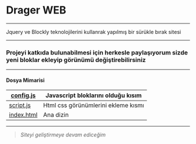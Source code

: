 ﻿# Drager WEB

------------
Jquery ve Blockly teknolojilerini kullanrak yapılmış bir sürükle bırak sitesi


------------

### Projeyi katkıda bulunabilmesi için  herkesle paylaşıyorum sizde yeni bloklar ekleyip görünümü değiştirebilirsiniz

------------
#### Dosya Mimarisi
|[config.js](https://github.com/spaceyour/dragerweb/blob/main/config.js)|Javascript bloklarını olduğu kısım  |
| ------------ | ------------ |
| [script.js](https://www.youtube.com/http:// "script.js")| Html css görünümlerini ekleme kısmı|
|[index.html](https://www.youtube.com/http:// "index.html")|Ana dizin   |

------------
> *Siteyi geliştirmeye devam ediceğim*
